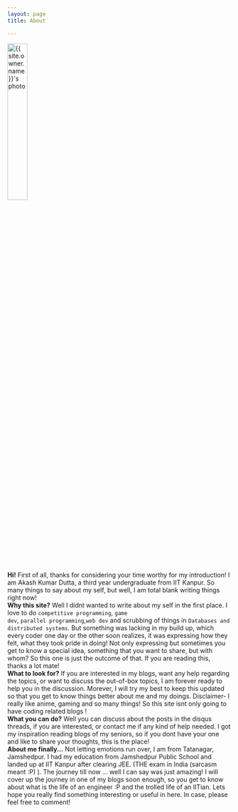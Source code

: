 ```yaml
---
layout: page 
title: About

---
```


<div class="post-author text-center">
            <img width="30%" height="30%" src="{{ site.urlimg }}/images/mypic.png" alt="{{ site.owner.name }}'s photo" itemprop="image" class="post-avatar img-circle img-responsive"/> 
</div>

**Hi!**
First of all, thanks for considering your time worthy for my introduction! I am Akash Kumar Dutta, a third year undergraduate from IIT Kanpur. So many things to say about my self, but well, I am total blank writing things right now!<br>
**Why this site?**
Well I didnt wanted to write about my self in the first place. I love to do <code>competitive programming</code>, <code>game dev</code>, <code>parallel programming</code>,<code>web dev</code> and scrubbing of things in <code>Databases and distributed systems</code>. But something was lacking in my build up, which every coder one day or the other soon realizes, it was expressing how they felt, what they took pride in doing! Not only expressing but sometimes you get to know a special idea, something that you want to share, but with whom? So this one is just the outcome of that. If you are reading this, thanks a lot mate!<br>
**What to look for?**
If you are interested in my blogs, want any help regarding the topics, or want to discuss the out-of-box topics, I am forever ready to help you in the discussion. Morever, I will try my best to keep this updated so that you get to know things better about me and my doings.
Disclaimer- I really like anime, gaming and so many things! So this site isnt only going to have coding related blogs !<br>
**What you can do?**
Well you can discuss about the posts in the disqus threads, if you are interested, or contact me if any kind of help needed. I got my inspiration reading blogs of my seniors, so if you dont have your one and like to share your thoughts, this is the place!<br>
**About me finally...**
Not letting emotions run over, I am from Tatanagar, Jamshedpur. I had my education from Jamshedpur Public School and landed up at IIT Kanpur after clearing JEE. (THE exam in India (sarcasm meant :P) ). The journey till now ... well I can say was just amazing! I will cover up the journey in one of my blogs soon enough, so you get to know about what is the life of an engineer :P and the trolled life of an IITian. Lets hope you really find something interesting or useful in here. In case, please feel free to comment!
